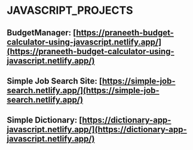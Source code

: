 # JAVASCRIPT_PROJECTS
## BudgetManager: [https://praneeth-budget-calculator-using-javascript.netlify.app/](https://praneeth-budget-calculator-using-javascript.netlify.app/)
## Simple Job Search Site: [https://simple-job-search.netlify.app/](https://simple-job-search.netlify.app/)
## Simple Dictionary: [https://dictionary-app-javascript.netlify.app/](https://dictionary-app-javascript.netlify.app/)
